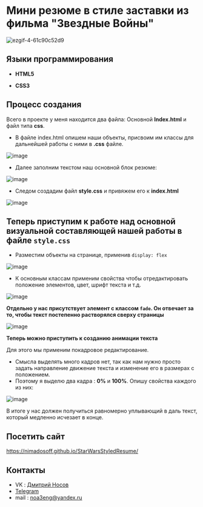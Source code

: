 # Мини резюме в стиле заставки из фильма "Звездные Войны"

![ezgif-4-61c90c52d9](https://github.com/NimaDosOFF/StarWarsStyledResume/assets/133951460/a2d62adf-32d6-4636-aeb2-0e8576f57c47)


## Языки программирования
- **HTML5**
  
- **CSS3**

## Процесс создания

 Всего в проекте у меня находится два файла: Основной **Index.html** и файл типа **css**.
  
  - В файле index.html опишем наши объекты, присвоим им классы для дальнейшей работы с ними в **.css** файле.

![image](https://github.com/NimaDosOFF/StarWarsStyledResume/assets/133951460/b355ca8f-fe60-4993-ba26-c4fc07de6628)

- Далее заполним текстом наш основной блок резюме: 
 
 ![image](https://github.com/NimaDosOFF/StarWarsStyledResume/assets/133951460/1dd023d7-8e3b-48f1-8ceb-6553483b432e)
 
- Следом создадим файл **style.css** и привяжем его к **index.html**

![image](https://github.com/NimaDosOFF/StarWarsStyledResume/assets/133951460/dd708819-db13-4349-9524-fd07be5724d4)

## Теперь приступим к работе над основной визуальной составляющей нашей работы в файле `style.css`

- Разместим объекты на странице, применив `display: flex`

![image](https://github.com/NimaDosOFF/StarWarsStyledResume/assets/133951460/785993f3-49dc-4df0-a8a8-3487ad118bc4)

- К основным классам применим свойства чтобы отредактировать положение элементов, цвет, шрифт текста и т.д.

![image](https://github.com/NimaDosOFF/StarWarsStyledResume/assets/133951460/93b3de81-78c9-49f0-87bc-e2260a314bc3)

**Отдельно у нас присутствует элемент с классом `fade`. Он отвечает за то, чтобы текст постепенно растворялся сверху страницы**

![image](https://github.com/NimaDosOFF/StarWarsStyledResume/assets/133951460/b2634123-9b63-4881-b565-4ac79b76eebd)

**Теперь можно приступить к созданию анимации текста**

Для этого мы применим покадровое редактирование.

- Смысла выделять много кадров нет, так как нам нужно просто задать направление движение текста и изменение его в размерах с положением.
- Поэтому я выделю два кадра : **0%** и **100%**. Опишу свойства каждого из них:

![image](https://github.com/NimaDosOFF/StarWarsStyledResume/assets/133951460/2b5c1cd8-6282-479e-823e-0e4cd8597a6f)

В итоге у нас должен получиться равномерно уплывающий в даль текст, который медленно исчезает в конце.

## Посетить сайт
  
  https://nimadosoff.github.io/StarWarsStyledResume/

## Контакты
- VK : [Дмитрий Носов](https://vk.com/nimadosov)
- [Telegram](https://t.me/dosoff)
- mail : noa3eng@yandex.ru



